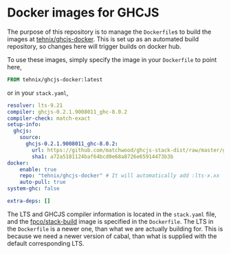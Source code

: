 # Docker images for GHCJS
The purpose of this repository is to manage the `Dockerfile`s to build the images at [tehnix/ghcjs-docker](https://hub.docker.com/r/tehnix/ghcjs-docker). This is set up as an automated build repository, so changes here will trigger builds on docker hub.

To use these images, simply specify the image in your `Dockerfile` to point here,

```Dockerfile
FROM tehnix/ghcjs-docker:latest
```

or in your `stack.yaml`,

```yaml
resolver: lts-9.21
compiler: ghcjs-0.2.1.9008011_ghc-8.0.2
compiler-check: match-exact
setup-info:
  ghcjs:
    source:
      ghcjs-0.2.1.9008011_ghc-8.0.2:
        url: https://github.com/matchwood/ghcjs-stack-dist/raw/master/ghcjs-0.2.1.9008011.tar.gz
        sha1: a72a5181124baf64bcd0e68a8726e65914473b3b
docker:
    enable: true
    repo: "tehnix/ghcjs-docker" # It will automatically add :lts-x.xx
    auto-pull: true
system-ghc: false

extra-deps: []
```

The LTS and GHCJS compiler information is located in the `stack.yaml` file, and the [fpco/stack-build](https://hub.docker.com/r/fpco/stack-build/) image is specified in the `Dockerfile`. The LTS in the `Dockerfile` is a newer one, than what we are actually building for. This is because we need a newer version of cabal, than what is supplied with the default corresponding LTS.
